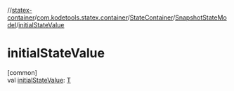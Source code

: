 //[statex-container](../../../../index.md)/[com.kodetools.statex.container](../../index.md)/[StateContainer](../index.md)/[SnapshotStateModel](index.md)/[initialStateValue](initial-state-value.md)

# initialStateValue

[common]\
val [initialStateValue](initial-state-value.md): [T](index.md)
